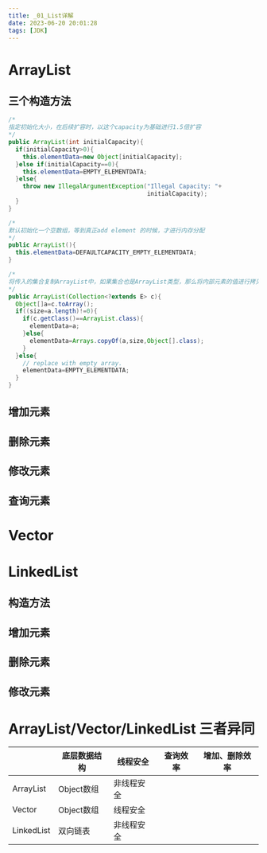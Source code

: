 ```yaml
---
title: _01_List详解
date: 2023-06-20 20:01:28
tags: [JDK]
---
```

# ArrayList

## 三个构造方法

```java
/*
指定初始化大小，在后续扩容时，以这个capacity为基础进行1.5倍扩容
*/
public ArrayList(int initialCapacity){
  if(initialCapacity>0){
    this.elementData=new Object[initialCapacity];
  }else if(initialCapacity==0){
    this.elementData=EMPTY_ELEMENTDATA;
  }else{
    throw new IllegalArgumentException("Illegal Capacity: "+
                                       initialCapacity);
  }
}

/*
默认初始化一个空数组，等到真正add element 的时候，才进行内存分配
*/
public ArrayList(){
  this.elementData=DEFAULTCAPACITY_EMPTY_ELEMENTDATA;
}

/*
将传入的集合复制ArrayList中，如果集合也是ArrayList类型，那么将内部元素的值进行拷贝，如果不是，那么将进行Arrays.copyOf操作，进行值拷贝
*/
public ArrayList(Collection<?extends E> c){
  Object[]a=c.toArray();
  if((size=a.length)!=0){
    if(c.getClass()==ArrayList.class){
      elementData=a;
    }else{
      elementData=Arrays.copyOf(a,size,Object[].class);
    }
  }else{
    // replace with empty array.
    elementData=EMPTY_ELEMENTDATA;
  }
}
```

## 增加元素

## 删除元素

## 修改元素

## 查询元素

# Vector

# LinkedList

## 构造方法

## 增加元素

## 删除元素

## 修改元素

# ArrayList/Vector/LinkedList 三者异同

|            | 底层数据结构   | 线程安全  | 查询效率 | 增加、删除效率 |
|------------|----------|-------|------|---------|
| ArrayList  | Object数组 | 非线程安全 |      |         |
| Vector     | Object数组 | 线程安全  |      |         |
| LinkedList | 双向链表     | 非线程安全 |      |         |



